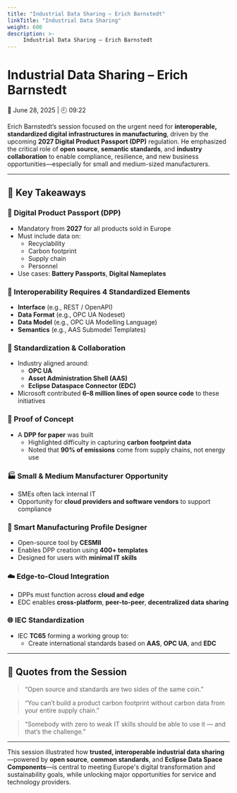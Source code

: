 ```yaml
---
title: "Industrial Data Sharing – Erich Barnstedt"
linkTitle: "Industrial Data Sharing"
weight: 600
description: >-
     Industrial Data Sharing – Erich Barnstedt
---
```

# Industrial Data Sharing – Erich Barnstedt  
📅 June 28, 2025 | 🕘 09:22  

Erich Barnstedt’s session focused on the urgent need for **interoperable, standardized digital infrastructures in manufacturing**, driven by the upcoming **2027 Digital Product Passport (DPP)** regulation. He emphasized the critical role of **open source**, **semantic standards**, and **industry collaboration** to enable compliance, resilience, and new business opportunities—especially for small and medium-sized manufacturers.

---

## 🔑 Key Takeaways

### 📘 Digital Product Passport (DPP)
- Mandatory from **2027** for all products sold in Europe
- Must include data on:
  - Recyclability
  - Carbon footprint
  - Supply chain
  - Personnel
- Use cases: **Battery Passports**, **Digital Nameplates**

### 🔗 Interoperability Requires 4 Standardized Elements
- **Interface** (e.g., REST / OpenAPI)
- **Data Format** (e.g., OPC UA Nodeset)
- **Data Model** (e.g., OPC UA Modelling Language)
- **Semantics** (e.g., AAS Submodel Templates)

### 🤝 Standardization & Collaboration
- Industry aligned around:
  - **OPC UA**
  - **Asset Administration Shell (AAS)**
  - **Eclipse Dataspace Connector (EDC)**
- Microsoft contributed **6–8 million lines of open source code** to these initiatives

### 🧪 Proof of Concept
- A **DPP for paper** was built
  - Highlighted difficulty in capturing **carbon footprint data**
  - Noted that **90% of emissions** come from supply chains, not energy use

### 🏭 Small & Medium Manufacturer Opportunity
- SMEs often lack internal IT
- Opportunity for **cloud providers and software vendors** to support compliance

### 🧰 Smart Manufacturing Profile Designer
- Open-source tool by **CESMII**
- Enables DPP creation using **400+ templates**
- Designed for users with **minimal IT skills**

### ☁️ Edge-to-Cloud Integration
- DPPs must function across **cloud and edge**
- EDC enables **cross-platform**, **peer-to-peer**, **decentralized data sharing**

### 🌐 IEC Standardization
- IEC **TC65** forming a working group to:
  - Create international standards based on **AAS**, **OPC UA**, and **EDC**

---

## 💬 Quotes from the Session

> “Open source and standards are two sides of the same coin.”

> “You can’t build a product carbon footprint without carbon data from your entire supply chain.”

> “Somebody with zero to weak IT skills should be able to use it — and that’s the challenge.”

---

This session illustrated how **trusted, interoperable industrial data sharing**—powered by **open source**, **common standards**, and **Eclipse Data Space Components**—is central to meeting Europe's digital transformation and sustainability goals, while unlocking major opportunities for service and technology providers.
